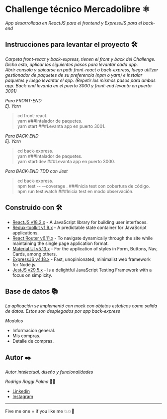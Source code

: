 # Challenge técnico Mercadolibre ⚛️

_App desarrollada en ReactJS para el frontend y ExpressJS para el back-end_

## Instrucciones para levantar el proyecto 🛠️

_Carpeta front-react y back-express, tienen el front y back del Challenge. Dicho esto, aplicar los siguientes pasos para levantar cada app._<br/>
_Abrir consola y ubicarse en path front-react o back-express, luego utilizar gestionador de paquetes de su preferencia (npm o yarn) e instalar paquetes y luego levantar el app. (Repetir los mismos pasos para ambas app. Back-end levanta en el puerto 3000 y front-end levanta en puerto 3001)_

_Para FRONT-END_<br/>
_Ej. Yarn_
> cd front-react.<br/>
> yarn  ###Intalador de paquetes.<br/>
> yarn start  ###Levanta app en puerto 3001.<br/>

_Para BACK-END_<br/>
_Ej. Yarn_
> cd back-express.<br/>
> yarn  ###Intalador de paquetes.<br/>
> yarn start:dev  ###Levanta app en puerto 3000.<br/>

_Para BACK-END TDD con Jest_<br/>
> cd back-express.<br/>
> npm test -- --coverage .  ###Inicia test con cobertura de código.<br/>
> npm run test:watch  ###Inicia test en modo observación.<br/>


## Construido con 🛠️

- [ReactJS v18.2.x](https://legacy.reactjs.org/) - A JavaScript library for building user interfaces.
- [Redux-toolkit v1.9.x](https://redux-toolkit.js.org/) - A predictable state container for JavaScript applications.
- [React Router v6.11.x](https://reactrouter.com/en/main) - To navigate dynamically through the site while maintaining the single page application format.
- [Material UI v5.13.x](https://mui.com/) - For the application of styles in Form, Buttons, Nav, Cards, among others.
- [ExpressJS v4.18.x](https://expressjs.com/) - Fast, unopinionated, minimalist web framework for Node.js.
- [JestJS v29.5.x](https://jestjs.io/) - Is a delightful JavaScript Testing Framework with a focus on simplicity.

## Base de datos 📚

_La aplicación se implementó con mock con objetos estaticos como salida de datos. Estos son desplegados por app back-express_

_Modulos_

- Informacion general.
- Mis compras.
- Detalle de compras.

## Autor ✒️

_Autor intelectual, diseño y funcionalidades_

_Rodrigo Raggi Palma_ 🧑‍💻

- [Linkedin](https://www.linkedin.com/in/rodrigo-raggi-palma-67537158/)
- [Instagram](https://www.instagram.com/hrodrico)

---

Five me one :star: if you like me 💥💥🚀
